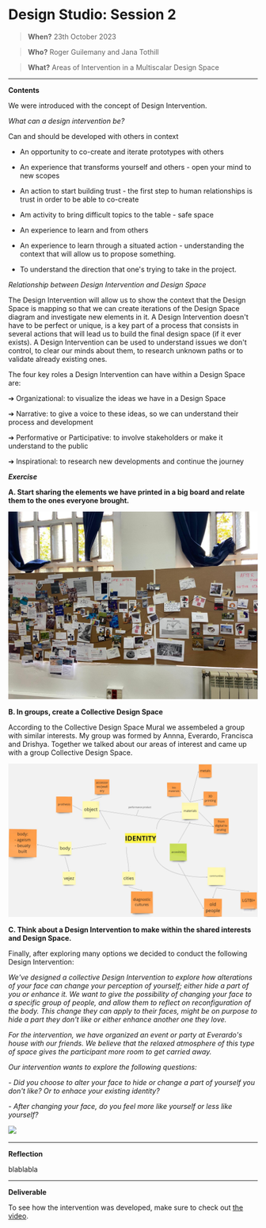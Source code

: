 # Design Studio: Session 2

> **When?** 23th October 2023

> **Who?** Roger Guilemany and Jana Tothill

> **What?** Areas of Intervention in a Multiscalar Design Space

_________________________
**Contents**

We were introduced with the concept of Design Intervention.

_What can a design intervention be?_

Can and should be developed with others in context
- An opportunity to co-create and iterate prototypes with others

- An experience that transforms yourself and others - open your mind to new scopes

- An action to start building trust - the first step to human relationships is trust in order to be able to co-create

- Am activity to bring difficult topics to the table - safe space

- An experience to learn and from others

- An experience to learn through a situated action - understanding the context that will allow us to propose something.

- To understand the direction that one's trying to take in the project.


_Relationship between Design Intervention and Design Space_

The Design Intervention will allow us to show the context that the Design Space is mapping so that we can create iterations of the Design Space diagram and investigate new elements in it. A Design Intervention doesn't have to be perfect or unique, is a key part of a process that consists in several actions that will lead us to build the final design space (if it ever exists). A Design Intervention can be used to understand issues we don't control, to clear our minds about them, to research unknown paths or to validate already existing ones.

The four key roles a Design Intervention can have within a Design Space are:

➔ Organizational: to visualize the ideas we have in a Design Space

➔ Narrative: to give a voice to these ideas, so we can understand their process and development

➔ Performative or Participative: to involve stakeholders or make it understand to the public

➔ Inspirational: to research new developments and continue the journey


**_Exercise_**

**A. Start sharing the elements we have printed in a big board and relate them to the ones everyone brought.**

![](../images/Design%20Studio/CollectiveDesignSpaceMural.jpg)

**B. In groups, create a Collective Design Space**

According to the Collective Design Space Mural we assembeled a group with similar interests. My group was formed by Annna, Everardo, Francisca and Drishya. Together we talked about our areas of interest and came up with a group Collective Design Space.

![](../images/Design%20Studio/GroupCollectiveDesignSpace.jpg)

**C. Think about a Design Intervention to make within the shared interests and Design Space.**

Finally, after exploring many options we decided to conduct the following Design Intervention:

_We've designed a collective Design Intervention to explore how alterations of your face can change your perception of yourself; either hide a part of you or enhance it. We want to give the possibility of changing your face to a specific group of people, and allow them to reflect on reconfiguration of the body. This change they can apply to their faces, might be on purpose to hide a part they don't like or either enhance another one they love._

_For the intervention, we have organized an event or party at Everardo's house with our friends. We believe that the relaxed atmosphere of this type of space gives the participant more room to get carried away._

_Our intervention wants to explore the following questions:_

_- Did you choose to alter your face to hide or change a part of yourself you don't like? Or to enhace your existing identity?_

_- After changing your face, do you feel more like yourself or less like yourself?_

![](../images/Design%20Studio/DesignInterventionGIF.gif)

______________________________
**Reflection**

blablabla

__________________
**Deliverable**

To see how the intervention was developed, make sure to check out [the video](https://hackmd.io/1TI0p6wfRi2lh4JParedQA?view).
